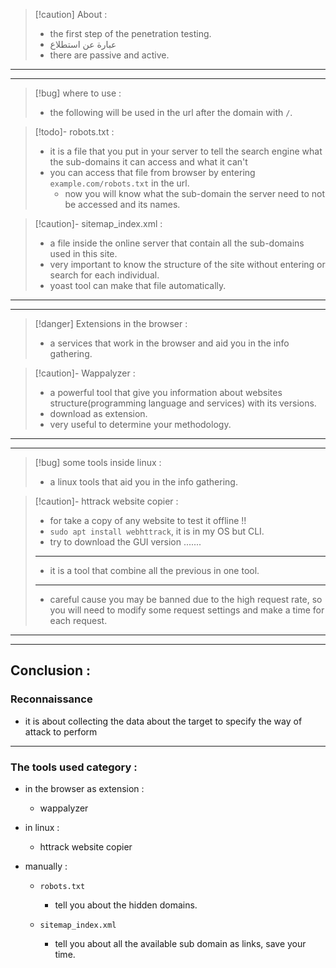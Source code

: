
>[!caution] About :
>- the first step of the penetration testing.
>- عبارة عن استطلاع
>- there are passive and active.

---
---
>[!bug] where to use :
>- the following will be used in the url after the domain with `/`.


>[!todo]- robots.txt :
>- it is a file that you put in your server to tell the search engine what the sub-domains it can access and what it can't
>- you can access that file from browser by entering `example.com/robots.txt` in the url.
>	- now you will know what the sub-domain the server need to not be accessed and its names.

>[!caution]- sitemap_index.xml :
>- a file inside the online server that contain all the sub-domains used in this site.
>- very important to know the structure of the site without entering or search for each individual.
>- yoast tool can make that file automatically.

---
---
>[!danger] Extensions in the browser :
>- a services that work in the browser and aid you in the info gathering.

>[!caution]- Wappalyzer :
>- a powerful tool that give you information about websites structure(programming language and services) with its versions.
>- download as extension. 
>- very useful to determine your methodology.

---
---
>[!bug] some tools inside linux :
>- a linux tools that aid you in the info gathering.

>[!caution]- httrack website copier :
>- for take a copy of any website to test it offline !!
>- `sudo apt install webhttrack`, it is in my OS but CLI.
>-  try to download the GUI version .......
>---
>- it is a tool that combine all the previous in one tool.
>---
>- careful cause you may be banned due to the high request rate, so you will need to modify some request settings and make a time for each request.

---
---

## Conclusion :

### Reconnaissance 
- it is about collecting the data about the target to specify the way of attack to perform

---

### The tools used category :

- in the browser as extension :
	- wappalyzer

- in linux :
	- httrack website copier

- manually :
	- `robots.txt`
		- tell you about the hidden domains.

	- `sitemap_index.xml`
		- tell you about all the available sub domain as links, save your time.








